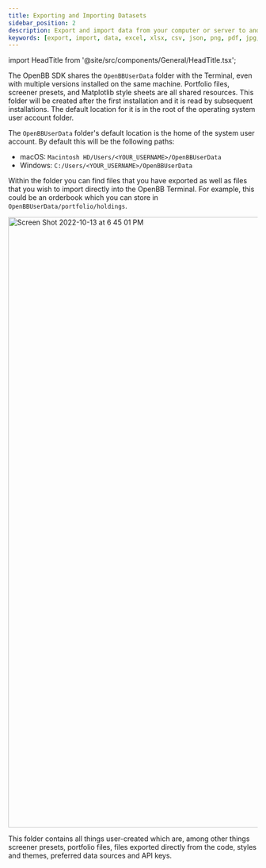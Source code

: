 ```yaml
---
title: Exporting and Importing Datasets
sidebar_position: 2
description: Export and import data from your computer or server to and from the OpenBB SDK
keywords: [export, import, data, excel, xlsx, csv, json, png, pdf, jpg, openbbuserdata, where is data exported, market data, financial data, free, openbb sdk, folder, default, openbb sdk]
---
```


import HeadTitle from '@site/src/components/General/HeadTitle.tsx';

<HeadTitle title="Exporting and Importing Datasets - SDK" />

The OpenBB SDK shares the `OpenBBUserData` folder with the Terminal, even with multiple versions installed on the same machine. Portfolio files, screener presets, and Matplotlib style sheets are all shared resources. This folder will be created after the first installation and it is read by subsequent installations. The default location for it is in the root of the operating system user account folder.

The `OpenBBUserData` folder's default location is the home of the system user account. By default this will be the following paths:
- macOS: `Macintosh HD/Users/<YOUR_USERNAME>/OpenBBUserData`
- Windows: `C:/Users/<YOUR_USERNAME>/OpenBBUserData`

Within the folder you can find files that you have exported as well as files that you wish to import directly into the OpenBB Terminal. For example, this could be an orderbook which you can store in `OpenBBUserData/portfolio/holdings`.

<img width="1231" alt="Screen Shot 2022-10-13 at 6 45 01 PM" src="https://user-images.githubusercontent.com/85772166/195742985-19f0e420-d8f7-4fea-a145-a0243b8f2ddc.png"></img>

This folder contains all things user-created which are, among other things screener presets, portfolio files, files exported directly from the code, styles and themes, preferred data sources and API keys.
